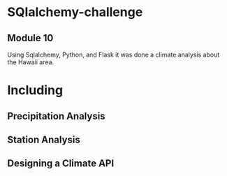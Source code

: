 # SQlalchemy-challenge

## Module 10

Using Sqlalchemy, Python, and Flask it was done a climate analysis about the Hawaii area.

# Including 

## Precipitation Analysis
## Station Analysis
## Designing a Climate API


